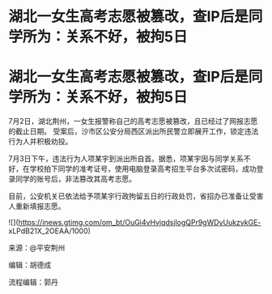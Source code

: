 # 湖北一女生高考志愿被篡改，查IP后是同学所为：关系不好，被拘5日

# 湖北一女生高考志愿被篡改，查IP后是同学所为：关系不好，被拘5日

7月2日，湖北荆州，一女生报警称自己的高考志愿被篡改，且已经过了网报志愿的截止日期。
受案后，沙市区公安分局西区派出所民警立即展开工作，锁定违法行为人并积极劝投。

7月3日下午，违法行为人项某宇到派出所自首。据悉，项某宇因与同学关系不好，在学校拍下同学的准考证号，使用电脑登录高考招生平台多次试密码，成功登录同学的账号后，非法篡改其高考志愿。

目前，公安机关已依法给予项某宇行政拘留五日的行政处罚，省招办已准备让受害人重新填报志愿。

![](https://inews.gtimg.com/om_bt/OuGi4vHvjqdsjlogQPr9gWDyUukzvkGE-
xLPdB21X_2OEAA/1000)

来源：@平安荆州

编辑：胡德成

流程编辑：郭丹

